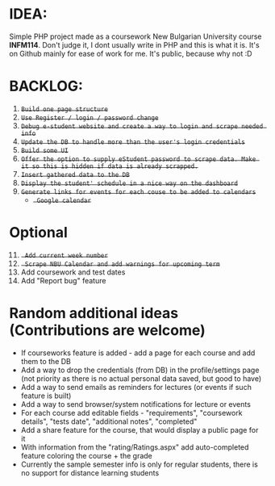 # IDEA:

Simple PHP project made as a coursework New Bulgarian University course **INFM114**.
Don't judge it, I dont usually write in PHP and this is what it is.
It's on Github mainly for ease of work for me. It's public, because why not :D

# BACKLOG:

1. ~~`Build one page structure`~~
2. ~~`Use Register / login / password change`~~
3. ~~`Debug e-student website and create a way to login and scrape needed info`~~
4. ~~`Update the DB to handle more than the user's login credentials`~~
5. ~~`Build some UI`~~
6. ~~`Offer the option to supply eStudent password to scrape data. Make it so this is hidden if data is already scrapped.`~~
7. ~~`Insert gathered data to the DB`~~
8. ~~`Display the student' schedule in a nice way on the dashboard`~~
9.  ~~`Generate links for events for each couse to be added to calendars`~~
	- ~~` Google calendar`~~
	
# Optional
11. ~~` Add current week number`~~
12. ~~` Scrape NBU Calendar and add warnings for upcoming term`~~
13. Add coursework and test dates
14. Add "Report bug" feature

# Random additional ideas (Contributions are welcome)
- If courseworks feature is added - add a page for each course and add them to the DB
- Add a way to drop the credentials (from DB) in the profile/settings page (not priority as there is no actual personal data saved, but good to have)
- Add a way to send emails as reminders for lectures (or events if such feature is built)
- Add a way to send browser/system notifications for lecture or events
- For each course add editable fields - "requirements", "coursework details", "tests date", "additional notes", "completed"
- Add a share feature for the course, that would display a public page for it
- With information from the "rating/Ratings.aspx" add auto-completed feature coloring the course + the grade
- Currently the sample semester info is only for regular students, there is no support for distance learning students

